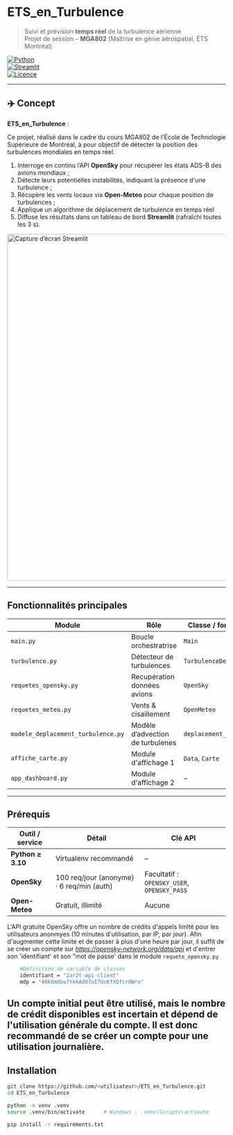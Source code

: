 # ETS_en_Turbulence

> Suivi et prévision **temps réel** de la turbulence aérienne  
> Projet de session – **MGA802** (Maîtrise en génie aérospatial, ÉTS Montréal)

[![Python](https://img.shields.io/badge/python-3.10%2B-blue?logo=python)](#prérequis)  
[![Streamlit](https://img.shields.io/badge/streamlit-tableau-FF4B4B?logo=streamlit)](#🚀-démarrage-rapide)  
[![Licence](https://img.shields.io/badge/licence-MIT-green.svg)](#licence)

---

## ✈️ Concept

**ETS_en_Turbulence** :

Ce projet, réalisé dans le cadre du cours MGA802 de l'École de Technologie Supérieure de Montréal, à pour objectif de détecter la position des turbulences mondiales en temps réel. 


1. Interroge en continu l’API **OpenSky** pour récupérer les états ADS-B des avions mondiaux ;
2. Détecte leurs potentielles instabilités, indiquant la présence d'une turbulence ;
3. Récupère les vents locaux via **Open-Meteo** pour chaque position de turbulences ;
4. Applique un algorithme de déplacement de turbulence en temps réel
5. Diffuse les résultats dans un tableau de bord **Streamlit** (rafraîchi toutes les 3 s).

<img src="docs/exemple_carte_streamlit.png" alt="Capture d’écran Streamlit" width="800">

---

## Fonctionnalités principales

| Module | Rôle | Classe / fonction clé |
|--------|------|-----------------------|
| `main.py` | Boucle orchestratrise  | `Main` |
| `turbulence.py` | Détecteur de turbulences | `TurbulenceDetector` |
| `requetes_opensky.py` | Recupération données avions | `OpenSky` |
| `requetes_meteo.py` | Vents & cisaillement | `OpenMeteo` |
| `modele_deplacement_turbulence.py` | Modèle d’advection de turbulenes | `deplacement_turbulence` |
| `affiche_carte.py` | Module d'affichage 1 | `Data`, `Carte` |
| `app_dashboard.py` | Module d'affichage 2 | – |

---

## Prérequis

| Outil / service | Détail | Clé API |
|-----------------|--------|---------|
| **Python ≥ 3.10** | Virtualenv recommandé | – |
| **OpenSky** | 100 req/jour (anonyme) · 6 req/min (auth) | Facultatif : `OPENSKY_USER`, `OPENSKY_PASS` |
| **Open-Meteo** | Gratuit, illimité | Aucune |

L'API gratuite OpenSky offre un nombre de crédits d'appels limité pour les utilisateurs anonmyes (10 minutes d'utilisation, par IP, par jour). Afin d'augmenter cette limite et de passer à plus d'une heure par jour, il suffit de se créer un compte sur *https://opensky-network.org/data/api* et d'entrer son 'identifiant' et son "mot de passe' dans le module `requete_opensky.py`
```bash
    #Définition de variable de classes
    identifiant = "2ar2t-api-client"
    mdp = "46k6mXbu7YekAdU7uI7UcKfXQfcrOWre"
```
Un compte initial peut être utilisé, mais le nombre de crédit disponibles est incertain et dépend de l'utilisation générale du compte. 
Il est donc recommandé de se créer un compte pour une utilisation journalière. 
---

## Installation

```bash
git clone https://github.com/<utilisateur>/ETS_en_Turbulence.git
cd ETS_en_Turbulence

python -m venv .venv
source .venv/bin/activate      # Windows : .venv\Scripts\activate

pip install -r requirements.txt
